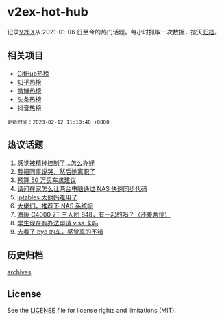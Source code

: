# v2ex-hot-hub

 记录[V2EX](https://www.v2ex.com/)从 2021-01-06 日至今的热门话题。每小时抓取一次数据，按天[归档](archives)。
 
 ## 相关项目

- [GitHub热榜](https://github.com/snaildev/github-hot-hub)
- [知乎热榜](https://github.com/snaildev/zhihu-hot-hub)
- [微博热榜](https://github.com/snaildev/weibo-hot-hub)
- [头条热榜](https://github.com/snaildev/toutiao-hot-hub)
- [抖音热榜](https://github.com/snaildev/douyin-hot-hub)


 `更新时间：2023-02-12 11:10:40 +0800`

## 热议话题

1. [感觉被精神控制了…怎么办好](https://www.v2ex.com/t/915252)
1. [我把同事说哭、然后她离职了](https://www.v2ex.com/t/915209)
1. [预算 50 万买车求建议](https://www.v2ex.com/t/915160)
1. [请问在家怎么让两台电脑通过 NAS 快速同步代码](https://www.v2ex.com/t/915142)
1. [iptables 太他妈难用了](https://www.v2ex.com/t/915216)
1. [大佬们，推荐下 NAS 系统呗](https://www.v2ex.com/t/915115)
1. [海康 C4000 2T 三人团 848，有一起的吗？（还差两位）](https://www.v2ex.com/t/915178)
1. [学生现在有办法申请 visa 卡吗](https://www.v2ex.com/t/915161)
1. [去看了 byd 的车，感觉真的不错](https://www.v2ex.com/t/915255)

## 历史归档

[archives](archives)

## License

See the [LICENSE](LICENSE) file for license rights and limitations (MIT).
